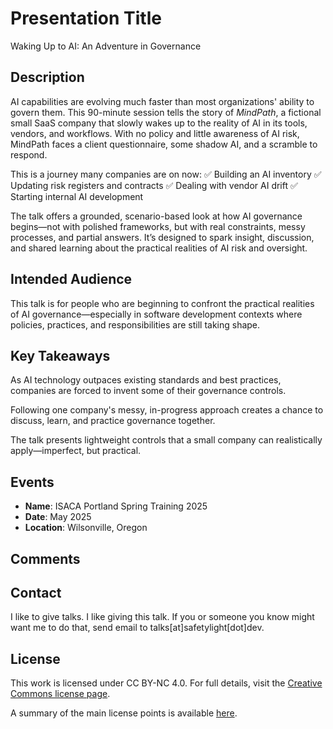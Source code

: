 # Presentation Title
Waking Up to AI: An Adventure in Governance

## Description
AI capabilities are evolving much faster than most organizations' ability to govern them. This 90-minute session tells the story of *MindPath*, a fictional small SaaS company that slowly wakes up to the reality of AI in its tools, vendors, and workflows. With no policy and little awareness of AI risk, MindPath faces a client questionnaire, some shadow AI, and a scramble to respond.

This is a journey many companies are on now:
✅ Building an AI inventory
✅ Updating risk registers and contracts
✅ Dealing with vendor AI drift
✅ Starting internal AI development

The talk offers a grounded, scenario-based look at how AI governance begins—not with polished frameworks, but with real constraints, messy processes, and partial answers. It’s designed to spark insight, discussion, and shared learning about the practical realities of AI risk and oversight.

## Intended Audience
This talk is for people who are beginning to confront the practical realities of AI governance—especially in software development contexts where policies, practices, and responsibilities are still taking shape. 

## Key Takeaways
As AI technology outpaces existing standards and best practices, companies are forced to invent some of their governance controls.

Following one company's messy, in-progress approach creates a chance to discuss, learn, and practice governance together.

The talk presents lightweight controls that a small company can realistically apply—imperfect, but practical.

## Events
- **Name**: ISACA Portland Spring Training 2025
- **Date**: May 2025
- **Location**: Wilsonville, Oregon

## Comments

## Contact
I like to give talks. I like giving this talk. If you or someone you know might want me to do that, send email to talks[at]safetylight[dot]dev.

## License
This work is licensed under CC BY-NC 4.0. For full details, visit the [Creative Commons license page](https://creativecommons.org/licenses/by-nc/4.0/).

A summary of the main license points is available [here](https://creativecommons.org/licenses/by-nc/4.0/).